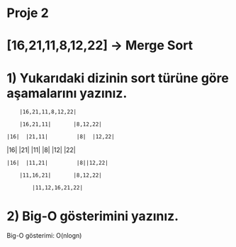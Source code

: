 # Proje 2
# [16,21,11,8,12,22] -> Merge Sort
# 1) Yukarıdaki dizinin sort türüne göre aşamalarını yazınız.
	    |16,21,11,8,12,22|
			          
        |16,21,11|       |8,12,22|
		                        
    |16|  |21,11|         |8|  |12,22|
	                                   
 |16|  |21|  |11|            |8|  |12|  |22|
                                             
    |16|  |11,21|         |8||12,22|
	                                    
        |11,16,21|       |8,12,22|
		                             
            |11,12,16,21,22|
# 2) Big-O gösterimini yazınız.
  Big-O gösterimi: O(nlogn)
